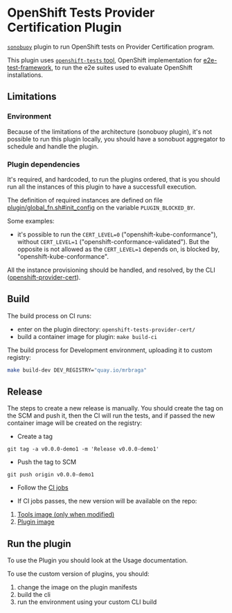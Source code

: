 # OpenShift Tests Provider Certification Plugin

[`sonobuoy`][sonobuoy] plugin to run OpenShift tests on Provider Certification program.

This plugin uses [`openshift-tests` tool][openshift-tests], OpenShift implementation for [e2e-test-framework][e2e-test-framework], to run the e2e suites used to evaluate OpenShift installations.

## Limitations

### Environment

Because of the limitations of the architecture (sonobuoy plugin), it's not possible to run this plugin locally, you should have a sonobuot aggregator to schedule and handle the plugin.

### Plugin dependencies

It's required, and hardcoded, to run the plugins ordered, that is you should run all the instances of this plugin to have a successfull execution.

The definition of required instances are defined on file [plugin/global_fn.sh#init_config](./plugin/global_fn.sh) on the variable `PLUGIN_BLOCKED_BY`.

Some examples:
- it's possible to run the `CERT_LEVEL=0` ("openshift-kube-conformance"), without `CERT_LEVEL=1` ("openshift-conformance-validated"). But the opposite is not allowed as the `CERT_LEVEL=1` depends on, is blocked by, "openshift-kube-conformance".

All the instance provisioning should be handled, and resolved, by the CLI ([openshift-provider-cert](https://github.com/redhat-openshift-ecosystem/provider-certification-tool)).


## Build

The build process on CI runs:

- enter on the plugin directory: `openshift-tests-provider-cert/`
- build a container image for plugin: `make build-ci`

The build process for Development environment, uploading it to custom registry:

```bash
make build-dev DEV_REGISTRY="quay.io/mrbraga"
```

## Release

The steps to create a new release is manually. You should create the tag on the SCM and push it, then the CI will run the tests, and if passed the new container image will be created on the registry:

- Create a tag

```
git tag -a v0.0.0-demo1 -m 'Release v0.0.0-demo1'
```

- Push the tag to SCM

```
git push origin v0.0.0-demo1
```

- Follow the [CI jobs](https://github.com/redhat-openshift-ecosystem/provider-certification-plugins/actions)

- If CI jobs passes, the new version will be available on the repo:

1. [Tools image (only when modified)](https://quay.io/repository/ocp-cert/tools?tab=tags)
2. [Plugin image](https://quay.io/repository/ocp-cert/openshift-tests-provider-cert?tab=tags)

## Run the plugin

To use the Plugin you should look at the Usage documentation.

To use the custom version of plugins, you should:

1. change the image on the plugin manifests
2. build the cli
3. run the environment using your custom CLI build


[sonobuoy]:https://github.com/vmware-tanzu/sonobuoy
[openshift-tests]:https://github.com/openshift/origin#end-to-end-e2e-and-extended-tests
[e2e-test-framework]:https://github.com/kubernetes-sigs/e2e-framework
[openshift-tests-dockerfile]:https://github.com/openshift/origin/blob/master/images/tests/Dockerfile.rhel
